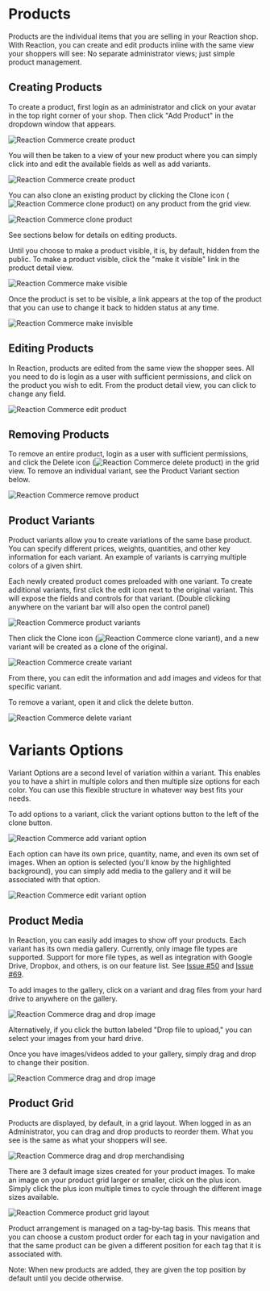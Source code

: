 # Products
Products are the individual items that you are selling in your Reaction shop. With Reaction, you can create and edit products inline with the same view your shoppers will see: No separate administrator views; just simple product management.

## Creating Products
To create a product, first login as an administrator and click on your avatar in the top right corner of your shop. Then click  "Add Product" in the dropdown window that appears.

![](https://raw.github.com/reactioncommerce/reaction/development/docs/assets/guide-products-add-product.png "Reaction Commerce create product")

You will then be taken to a view of your new product where you can simply click into and edit the available fields as well as add variants.

![](/assets/guide-products-new-product.png "Reaction Commerce create product")

You can also clone an existing product by clicking the Clone icon (![](/assets/guide-icon-files.png "Reaction Commerce clone product")) on any product from the grid view.

![](/assets/guide-products-cloneproduct.png "Reaction Commerce clone product")

See sections below for details on editing products.

Until you choose to make a product visible, it is, by default, hidden from the public. To make a product visible, click the "make it visible" link in the product detail view.

![](/assets/guide-products-makevisible.png "Reaction Commerce make visible")

Once the product is set to be visible, a link appears at the top of the product that you can use to change it back to hidden status at any time.

![](/assets/guide-products-makeinvisible.png "Reaction Commerce make invisible")

## Editing Products
In Reaction, products are edited from the same view the shopper sees. All you need to do is login as a user with sufficient permissions, and click on the product you wish to edit. From the product detail view, you can click to change any field.

![](/assets/guide-products-editproduct.png "Reaction Commerce edit product")

## Removing Products
To remove an entire product, login as a user with sufficient permissions, and click the Delete icon (![](/assets/guide-icon-delete.png "Reaction Commerce delete product")) in the grid view. To remove an individual variant, see the Product Variant section below.

![](/assets/guide-products-removeproduct.png "Reaction Commerce remove product")

## Product Variants
Product variants allow you to create variations of the same base product. You can specify different prices, weights, quantities, and other key information for each variant. An example of variants is carrying multiple colors of a given shirt.

Each newly created product comes preloaded with one variant. To create additional variants, first click the edit icon next to the original variant. This will expose the fields and controls for that variant. (Double clicking anywhere on the variant bar will also open the control panel)

![](/assets/guide-products-openvariant.png "Reaction Commerce product variants")

Then click the Clone icon (![](/assets/guide-icon-files.png "Reaction Commerce clone variant")), and a new variant will be created as a clone of the original.

![](/assets/guide-products-createvariant.png "Reaction Commerce create variant")

From there, you can edit the information and add images and videos for that specific variant.

To remove a variant, open it and click the delete button.

![](/assets/guide-products-removevariant.png "Reaction Commerce delete variant")

# Variants Options
Variant Options are a second level of variation within a variant. This enables you to have a shirt in multiple colors and then multiple size options for each color. You can use this flexible structure in whatever way best fits your needs.

To add options to a variant, click the variant options button to the left of the clone button.

![](/assets/guide-products-addvariantoption.png "Reaction Commerce add variant option")

Each option can have its own price, quantity, name, and even its own set of images. When an option is selected (you'll know by the highlighted background), you can simply add media to the gallery and it will be associated with that option.

![](/assets/guide-products-editvariantoption.png "Reaction Commerce edit variant option")

## Product Media
In Reaction, you can easily add images to show off your products. Each variant has its own media gallery. Currently, only image file types are supported. Support for more file types, as well as integration with Google Drive, Dropbox, and others, is on our feature list. See [Issue #50](https://github.com/reactioncommerce/reaction/issues/50) and [Issue #69](https://github.com/reactioncommerce/reaction/issues/69).

To add images to the gallery, click on a variant and drag files from your hard drive to anywhere on the gallery.

![](/assets/guide-products-dropmedia.png "Reaction Commerce drag and drop image")

Alternatively, if you click the button labeled "Drop file to upload," you can select your images from your hard drive.

Once you have images/videos added to your gallery, simply drag and drop to change their position.

![](/assets/guide-products-dragmedia.png "Reaction Commerce drag and drop image")

## Product Grid
Products are displayed, by default, in a grid layout. When logged in as an Administrator, you can drag and drop products to reorder them. What you see is the same as what your shoppers will see.

![](/assets/guide-products-gridorder.png "Reaction Commerce drag and drop merchandising")

There are 3 default image sizes created for your product images. To make an image on your product grid larger or smaller, click on the plus icon. Simply click the plus icon multiple times to cycle through the different image sizes available.

![](/assets/guide-products-grid-layout.png "Reaction Commerce product grid layout")

Product arrangement is managed on a tag-by-tag basis. This means that you can choose a custom product order for each tag in your navigation and that the same product can be given a different position for each tag that it is associated with.

Note: When new products are added, they are given the top position by default until you decide otherwise.
